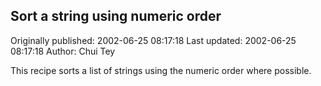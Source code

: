 ## Sort a string using numeric order

Originally published: 2002-06-25 08:17:18
Last updated: 2002-06-25 08:17:18
Author: Chui Tey

This recipe sorts a list of strings using the numeric order where possible.